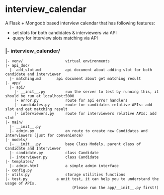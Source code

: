 # interview_calendar

 A Flask + Mongodb based interview calendar that has following features:
* set slots for both candidates & interviewers via API
* query for interview slots matching via API



 ### |- interview_calender/
    |- venv/                   virtual environments
    |- api_doc/
      |- add_slot.md           api document about adding slot for both candidate and interviewer
      |- matching.md	   api document about get matching result
	|- app/
	  |- api/      
        |- __init__.py         run the server to test by running this, it should be run at localhost:5000
        |- error.py            route for api error handlers
        |- candidates.py       route for candidates relative APIs: add slot and get matching result
        |- interviewers.py     route for interviewers relative APIs: add slot
    |- main/
      |- __init__.py
      |- admin.py              an route to create new Candidates and Interviewers (just for convenience)
    |- models/
      |- __init__.py           base Class Models, parent class of Candidate and Interviewer
      |- candidate.py          class Candidate
      |- interviewer.py        class Candidate
    |- templates/
      |- admin.html            a simple admin interface
    |- config.py                 
    |- utils.py                storage utilities functions
    |- test.py 	           a unit test, it can help you to understand the usage of APIs. 
                                  (Please run the app/__init__.py first!)                              
 

